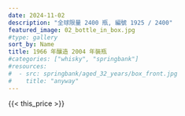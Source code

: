 ```yaml
---
date: 2024-11-02
description: "全球限量 2400 瓶, 編號 1925 / 2400"
featured_image: 02_bottle_in_box.jpg
#type: gallery
sort_by: Name
title: 1966 年釀造 2004 年裝瓶
#categories: ["whisky", "springbank"]
#resources:
#  - src: springbank/aged_32_years/box_front.jpg
#    title: "anyway"
---
```

{{< this_price >}}
